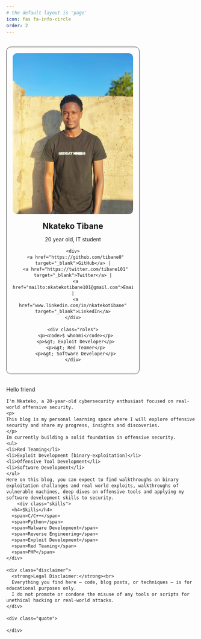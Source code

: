 ```yaml
---
# the default layout is 'page'
icon: fas fa-info-circle
order: 2
---
```


<style>
.profile-container {
  display: flex;
  flex-wrap: wrap;
  gap: 2rem;
  margin-top: 2rem;
}

.profile-left {
  flex: 1;
  max-width: 320px;
  background: var(--card-bg);
  padding: 1rem;
  border-radius: 12px;
  text-align: center;
  border: 1px solid #333;
}

.profile-left img {
  width: 100%;
  border-radius: 12px;
  margin-bottom: 1rem;
}

.profile-left h2 {
  margin: 0;
}

.profile-left .roles {
  text-align: left;
  margin-top: 1rem;
  font-family: monospace;
  font-size: 0.9rem;
}

.profile-right {
  flex: 2;
  min-width: 300px;
}

.skills {
  margin-top: 1rem;
}

.skills span {
  display: inline-block;
  background: var(--tag-bg, #3a3a3a);
  color: var(--tag-text, #fff);
  padding: 4px 10px;
  border-radius: 12px;
  font-size: 0.8rem;
  margin: 5px 5px 0 0;
}

.disclaimer {
  background: rgba(255, 255, 255, 0.05);
  border-left: 4px solid #865dff;
  padding: 1rem;
  border-radius: 8px;
  margin-top: 2rem;
  font-size: 0.9rem;
}

.quote {
  text-align: center;
  margin-top: 2rem;
  font-weight: bold;
  font-size: 0.95rem;
}
</style>

<div class="profile-container">

  <div class="profile-left">
    <img src="/assets/images/me.jpeg" alt="Profile Image">
    <h2>Nkateko Tibane</h2>
    <p>20 year old, IT student</p>

    <div>
      <a href="https://github.com/tibane0" target="_blank">GitHub</a> |
      <a href="https://twitter.com/tibane101" target="_blank">Twitter</a> |
      <a href="mailto:nkatekotibane101@gmail.com">Email</a> |
      <a href="www.linkedin.com/in/nkatekotibane" target="_blank">LinkedIn</a>
    </div>

    <div class="roles">
      <p><code>$ whoami</code></p>
      <p>&gt; Exploit Developer</p>
      <p>&gt; Red Teamer</p>
      <p>&gt; Software Developer</p>
    </div>
  </div>

  <div class="profile-right">
    Hello friend

    I'm Nkateko, a 20-year-old cybersecurity enthusiast focused on real-world offensive security.
    <p>
    This blog is my personal learning space where I will explore offensive security and share my progress, insights and discoveries. 
    </p>
    Im currently building a solid foundation in offensive security. 
    <ul>
    <li>Red Teaming</li>
    <li>Exploit Development [binary-exploitation]</li>
    <li>Offensive Tool Development</li>
    <li>Software Development</li>
    </ul>
    Here on this blog, you can expect to find walkthroughs on binary exploitation challanges and real world exploits, walkthroughs of vulnerable machines, deep dives on offensive tools and applying my software development skills to security.
        <div class="skills">
      <h4>Skills</h4>
      <span>C/C++</span>
      <span>Python</span>
      <span>Malware Development</span>
      <span>Reverse Engineering</span>
      <span>Exploit Development</span>
      <span>Red Teaming</span>
      <span>PHP</span>
    </div>

    <div class="disclaimer">
      <strong>Legal Disclaimer:</strong><br>
      Everything you find here — code, blog posts, or techniques — is for educational purposes only.  
      I do not promote or condone the misuse of any tools or scripts for unethical hacking or real-world attacks.
    </div>

    <div class="quote">
      
    </div>
  </div>

</div>


